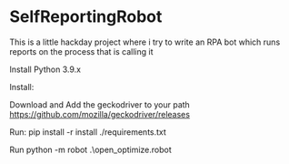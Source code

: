 # SelfReportingRobot
This is a little hackday project where i try to write an RPA bot which runs reports on the process that is calling it


Install Python 3.9.x

Install: 

Download and Add the geckodriver to your path
https://github.com/mozilla/geckodriver/releases 

Run: pip install -r install ./requirements.txt

Run python -m robot .\open_optimize.robot